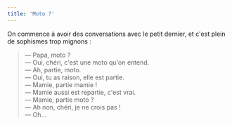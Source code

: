 ```yaml
---
title: 'Moto ?'
---
```


On commence à avoir des conversations avec le petit dernier, et c'est plein de
sophismes trop mignons :

> — Papa, moto ?  
> — Oui, chéri, c'est une moto qu'on entend.  
> — Ah, partie, moto.  
> — Oui, tu as raison, elle est partie.  
> — Mamie, partie mamie !  
> — Mamie aussi est repartie, c'est vrai.  
> — Mamie, partie moto ?  
> — Ah non, chéri, je ne crois pas !  
> — Oh...
